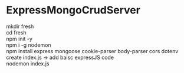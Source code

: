 # ExpressMongoCrudServer

mkdir fresh <br>
cd fresh <br>
npm init -y <br>
npm i -g nodemon <br>
npm install express mongoose cookie-parser body-parser cors dotenv <br>
create index.js -> add baisc expressJS code <br>
nodemon index.js <br>
